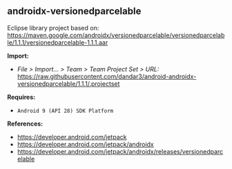 ## androidx-versionedparcelable

Eclipse library project based on:<br/>
https://maven.google.com/androidx/versionedparcelable/versionedparcelable/1.1.1/versionedparcelable-1.1.1.aar

**Import:**
- _File > Import... > Team > Team Project Set > URL:_<br/>
  https://raw.githubusercontent.com/dandar3/android-androidx-versionedparcelable/1.1.1/.projectset

**Requires:**
- `Android 9 (API 28) SDK Platform`

**References:**
- https://developer.android.com/jetpack
- https://developer.android.com/jetpack/androidx
- https://developer.android.com/jetpack/androidx/releases/versionedparcelable